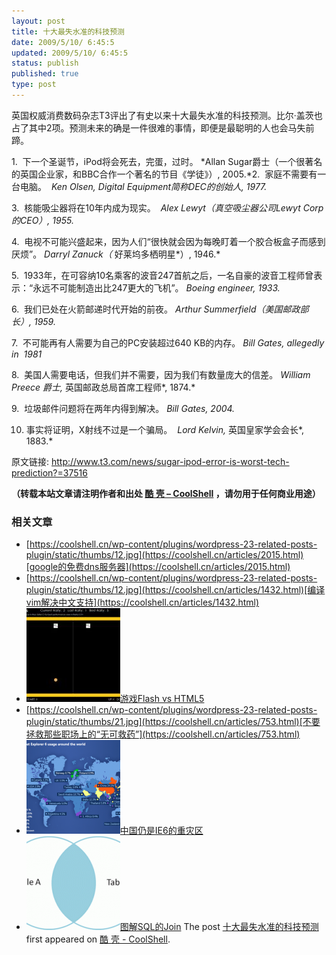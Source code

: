 ```yaml
---
layout: post
title: 十大最失水准的科技预测
date: 2009/5/10/ 6:45:5
updated: 2009/5/10/ 6:45:5
status: publish
published: true
type: post
---
```


英国权威消费数码杂志T3评出了有史以来十大最失水准的科技预测。比尔·盖茨也占了其中2项。预测未来的确是一件很难的事情，即便是最聪明的人也会马失前蹄。


1.  下一个圣诞节，iPod将会死去，完蛋，过时。 *Allan Sugar爵士（一个很著名的英国企业家，和BBC合作一个著名的节目《学徒》）, 2005.*2.  家庭不需要有一台电脑。  *Ken Olsen, Digital Equipment简称DEC的创始人, 1977.*  

3.  核能吸尘器将在10年内成为现实。  *Alex Lewyt（*真空吸尘器公司Lewyt Corp的CEO*）, 1955.*  

4.  电视不可能兴盛起来，因为人们“很快就会因为每晚盯着一个胶合板盒子而感到厌烦”。 *Darryl Zanuck（* 好莱坞多栖明星*）, 1946.*  

5.  1933年，在可容纳10名乘客的波音247首航之后，一名自豪的波音工程师曾表示：“永远不可能制造出比247更大的飞机”。 *Boeing engineer, 1933.*


  

6.  我们已处在火箭邮递时代开始的前夜。 *Arthur Summerfield（美国邮政部长）, 1959.*  

7.  不可能再有人需要为自己的PC安装超过640 KB的内存。 *Bill Gates, allegedly in  1981*  

8.  美国人需要电话，但我们并不需要，因为我们有数量庞大的信差。 *William Preece 爵士,* 英国邮政总局首席工程师*, 1874.*  

9.  垃圾邮件问题将在两年内得到解决。 *Bill Gates, 2004.*  

10. 事实将证明，X射线不过是一个骗局。  *Lord Kelvin,* 英国皇家学会会长*, 1883.*


原文链接: <http://www.t3.com/news/sugar-ipod-error-is-worst-tech-prediction?=37516> 



**（转载本站文章请注明作者和出处 [酷 壳 – CoolShell](https://coolshell.cn/) ，请勿用于任何商业用途）**



### 相关文章

* [https://coolshell.cn/wp-content/plugins/wordpress-23-related-posts-plugin/static/thumbs/12.jpg](https://coolshell.cn/articles/2015.html)[google的免费dns服务器](https://coolshell.cn/articles/2015.html)
* [https://coolshell.cn/wp-content/plugins/wordpress-23-related-posts-plugin/static/thumbs/12.jpg](https://coolshell.cn/articles/1432.html)[编译vim解决中文支持](https://coolshell.cn/articles/1432.html)
* [![游戏Flash vs HTML5](../wp-content/uploads/2010/11/flash_vs_html5-150x150.jpg)](https://coolshell.cn/articles/3267.html)[游戏Flash vs HTML5](https://coolshell.cn/articles/3267.html)
* [https://coolshell.cn/wp-content/plugins/wordpress-23-related-posts-plugin/static/thumbs/21.jpg](https://coolshell.cn/articles/753.html)[不要拯救那些职场上的“无可救药”](https://coolshell.cn/articles/753.html)
* [![中国仍是IE6的重灾区](../wp-content/uploads/2011/03/IE6-Countdown-150x150.png)](https://coolshell.cn/articles/3921.html)[中国仍是IE6的重灾区](https://coolshell.cn/articles/3921.html)
* [![图解SQL的Join](../wp-content/uploads/2011/01/Inner_Join-150x150.png)](https://coolshell.cn/articles/3463.html)[图解SQL的Join](https://coolshell.cn/articles/3463.html)
The post [十大最失水准的科技预测](https://coolshell.cn/articles/783.html) first appeared on [酷 壳 - CoolShell](https://coolshell.cn).